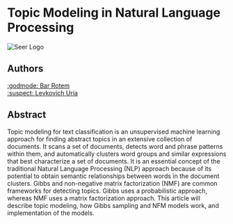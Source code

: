 # Topic Modeling in Natural Language Processing

![Seer Logo](https://miro.medium.com/max/1400/1*Q5dogodt3wzKKktE0v3dMQ@2x.png)

## Authors
[:godmode: Bar Rotem](https://github.com/rotembaruch)<br>
[:suspect: Levkovich Uria](https://github.com/uriaLevko)<br>


## Abstract
Topic modeling for text classification is an unsupervised machine learning approach for finding abstract topics in an extensive collection of documents. It scans a set of documents, detects word and phrase patterns within them, and automatically clusters word groups and similar expressions that best characterize a set of documents. It is an essential concept of the traditional Natural Language Processing (NLP) approach because of its potential to obtain semantic relationships between words in the document clusters. Gibbs and non-negative matrix factorization (NMF) are common frameworks for detecting topics. Gibbs uses a probabilistic approach, whereas NMF uses a matrix factorization approach. This article will describe topic modeling, how Gibbs sampling and NFM models work, and implementation of the models.
